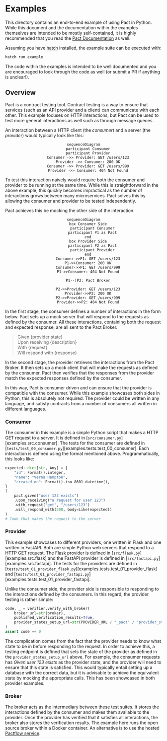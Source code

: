 # Examples

This directory contains an end-to-end example of using Pact in Python. While this document and the documentation within the examples themselves are intended to be mostly self-contained, it is highly recommended that you read the [Pact Documentation](https://docs.pact.io/) as well.

Assuming you have [hatch](https://hatch.pypa.io/latest/) installed, the example suite can be executed with:

```sh
hatch run example
```

The code within the examples is intended to be well documented and you are encouraged to look through the code as well (or submit a PR if anything is unclear!).

## Overview

Pact is a contract testing tool. Contract testing is a way to ensure that services (such as an API provider and a client) can communicate with each other. This example focuses on HTTP interactions, but Pact can be used to test more general interactions as well such as through message queues.

An interaction between a HTTP client (the _consumer_) and a server (the _provider_) would typically look like this:

<!-- markdownlint-disable no-inline-html -->
<div align="center">

```mermaid
sequenceDiagram
    participant Consumer
    participant Provider
    Consumer ->> Provider: GET /users/123
    Provider ->> Consumer: 200 OK
    Consumer ->> Provider: GET /users/999
    Provider ->> Consumer: 404 Not Found
```

</div>
<!-- markdownlint-enable no-inline-html -->

To test this interaction naively would require both the consumer and provider to be running at the same time. While this is straightforward in the above example, this quickly becomes impractical as the number of interactions grows between many microservices. Pact solves this by allowing the consumer and provider to be tested independently.

Pact achieves this be mocking the other side of the interaction:

<!-- markdownlint-disable no-inline-html -->
<div align="center">

```mermaid
sequenceDiagram
    box Consumer Side
        participant Consumer
        participant P1 as Pact
    end
    box Provider Side
        participant P2 as Pact
        participant Provider
    end
    Consumer->>P1: GET /users/123
    P1->>Consumer: 200 OK
    Consumer->>P1: GET /users/999
    P1->>Consumer: 404 Not Found

    P1--)P2: Pact Broker

    P2->>Provider: GET /users/123
    Provider->>P2: 200 OK
    P2->>Provider: GET /users/999
    Provider->>P2: 404 Not Found
```

</div>
<!-- markdownlint-enable no-inline-html -->

In the first stage, the consumer defines a number of interactions in the form below. Pact sets up a mock server that will respond to the requests as defined by the consumer. All these interactions, containing both the request and expected response, are all sent to the Pact Broker.

> Given {provider state} </br>
> Upon receiving {description} </br>
> With {request} </br>
> Will respond with {response} </br>

In the second stage, the provider retrieves the interactions from the Pact Broker. It then sets up a mock client that will make the requests as defined by the consumer. Pact then verifies that the responses from the provider match the expected responses defined by the consumer.

In this way, Pact is consumer driven and can ensure that the provider is compatible with the consumer. While this example showcases both sides in Python, this is absolutely not required. The provider could be written in any language, and satisfy contracts from a number of consumers all written in different languages.

### Consumer

The consumer in this example is a simple Python script that makes a HTTP GET request to a server. It is defined in [`src/consumer.py`][examples.src.consumer]. The tests for the consumer are defined in [`tests/test_00_consumer.py`][examples.tests.test_00_consumer]. Each interaction is defined using the format mentioned above. Programmatically, this looks like:

```py
expected: dict[str, Any] = {
    "id": Format().integer,
    "name": "Verna Hampton",
    "created_on": Format().iso_8601_datetime(),
}
(
    pact.given("user 123 exists")
    .upon_receiving("a request for user 123")
    .with_request("get", "/users/123")
    .will_respond_with(200, body=Like(expected))
)
# Code that makes the request to the server
```

### Provider

This example showcases to different providers, one written in Flask and one written in FastAPI. Both are simple Python web servers that respond to a HTTP GET request. The Flask provider is defined in [`src/flask.py`][examples.src.flask] and the FastAPI provider is defined in [`src/fastapi.py`][examples.src.fastapi]. The tests for the providers are defined in [`tests/test_01_provider_flask.py`][examples.tests.test_01_provider_flask] and [`tests/test_01_provider_fastapi.py`][examples.tests.test_01_provider_fastapi].

Unlike the consumer side, the provider side is responsible to responding to the interactions defined by the consumers. In this regard, the provider testing is rather simple:

```py
code, _ = verifier.verify_with_broker(
    broker_url=str(broker),
    published_verification_results=True,
    provider_states_setup_url=str(PROVIDER_URL / "_pact" / "provider_states"),
)
assert code == 0
```

The complication comes from the fact that the provider needs to know what state to be in before responding to the request. In order to achieve this, a testing endpoint is defined that sets the state of the provider as defined in the `provider_states_setup_url` above. For example, the consumer requests has _Given user 123 exists_ as the provider state, and the provider will need to ensure that this state is satisfied. This would typically entail setting up a database with the correct data, but it is advisable to achieve the equivalent state by mocking the appropriate calls. This has been showcased in both provider examples.

### Broker

The broker acts as the intermediary between these test suites. It stores the interactions defined by the consumer and makes them available to the provider. Once the provider has verified that it satisfies all interactions, the broker also stores the verification results. The example here runs the open source broker within a Docker container. An alternative is to use the hosted [Pactflow service](https://pactflow.io).
